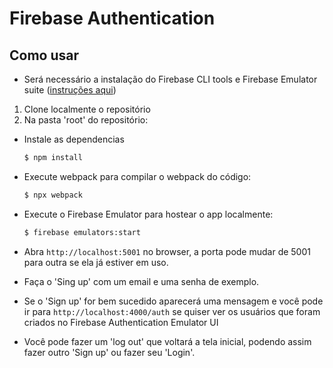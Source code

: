 # Firebase Authentication

## Como usar

* Será necessário a instalação do Firebase CLI tools e Firebase Emulator suite ([instruções aqui](https://firebase.google.com/docs/emulator-suite/install_and_configure))


1. Clone localmente o repositório
2. Na pasta 'root' do repositório:
* Instale as dependencias

    ```bash
    $ npm install
    ```

*  Execute webpack para compilar o webpack do código:

    ```bash
    $ npx webpack
    ```

* Execute o Firebase Emulator para hostear o app localmente:

    ```bash
    $ firebase emulators:start
    ```

* Abra `http://localhost:5001` no browser, a porta pode mudar de 5001 para outra se ela já estiver em uso.

* Faça o 'Sing up' com um email e uma senha de exemplo.

* Se o 'Sign up' for bem sucedido aparecerá uma mensagem e você pode ir para `http://localhost:4000/auth` se quiser ver os usuários que foram criados no Firebase Authentication Emulator UI
* Você pode fazer um 'log out' que voltará a tela inicial, podendo assim fazer outro 'Sign up' ou fazer seu 'Login'.
